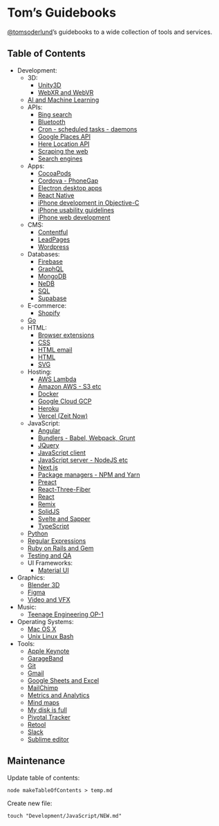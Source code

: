 # Tom’s Guidebooks

[@tomsoderlund](https://twitter.com/tomsoderlund)’s guidebooks to a wide collection of tools and services.

## Table of Contents

- Development:
  - 3D:
    - [Unity3D](./Development/3D/Unity3D.md)
    - [WebXR and WebVR](./Development/3D/WebXR%20and%20WebVR.md)
  - [AI and Machine Learning](./Development/AI%20and%20Machine%20Learning.md)
  - APIs:
    - [Bing search](./Development/APIs/Bing%20search.md)
    - [Bluetooth](./Development/APIs/Bluetooth.md)
    - [Cron - scheduled tasks - daemons](./Development/APIs/Cron%20-%20scheduled%20tasks%20-%20daemons.md)
    - [Google Places API](./Development/APIs/Google%20Places%20API.md)
    - [Here Location API](./Development/APIs/Here%20Location%20API.md)
    - [Scraping the web](./Development/APIs/Scraping%20the%20web.md)
    - [Search engines](./Development/APIs/Search%20engines.md)
  - Apps:
    - [CocoaPods](./Development/Apps/CocoaPods.md)
    - [Cordova - PhoneGap](./Development/Apps/Cordova%20-%20PhoneGap.md)
    - [Electron desktop apps](./Development/Apps/Electron%20desktop%20apps.md)
    - [React Native](./Development/Apps/React%20Native.md)
    - [iPhone development in Objective-C](./Development/Apps/iPhone%20development%20in%20Objective-C.md)
    - [iPhone usability guidelines](./Development/Apps/iPhone%20usability%20guidelines.md)
    - [iPhone web development](./Development/Apps/iPhone%20web%20development.md)
  - CMS:
    - [Contentful](./Development/CMS/Contentful.md)
    - [LeadPages](./Development/CMS/LeadPages.md)
    - [Wordpress](./Development/CMS/Wordpress.md)
  - Databases:
    - [Firebase](./Development/Databases/Firebase.md)
    - [GraphQL](./Development/Databases/GraphQL.md)
    - [MongoDB](./Development/Databases/MongoDB.md)
    - [NeDB](./Development/Databases/NeDB.md)
    - [SQL](./Development/Databases/SQL.md)
    - [Supabase](./Development/Databases/Supabase.md)
  - E-commerce:
    - [Shopify](./Development/E-commerce/Shopify.md)
  - [Go](./Development/Go.md)
  - HTML:
    - [Browser extensions](./Development/HTML/Browser%20extensions.md)
    - [CSS](./Development/HTML/CSS.md)
    - [HTML email](./Development/HTML/HTML%20email.md)
    - [HTML](./Development/HTML/HTML.md)
    - [SVG](./Development/HTML/SVG.md)
  - Hosting:
    - [AWS Lambda](./Development/Hosting/AWS%20Lambda.md)
    - [Amazon AWS - S3 etc](./Development/Hosting/Amazon%20AWS%20-%20S3%20etc.md)
    - [Docker](./Development/Hosting/Docker.md)
    - [Google Cloud GCP](./Development/Hosting/Google%20Cloud%20GCP.md)
    - [Heroku](./Development/Hosting/Heroku.md)
    - [Vercel (Zeit Now)](./Development/Hosting/Vercel%20(Zeit%20Now).md)
  - JavaScript:
    - [Angular](./Development/JavaScript/Angular.md)
    - [Bundlers - Babel, Webpack, Grunt](./Development/JavaScript/Bundlers%20-%20Babel,%20Webpack,%20Grunt.md)
    - [JQuery](./Development/JavaScript/JQuery.md)
    - [JavaScript client](./Development/JavaScript/JavaScript%20client.md)
    - [JavaScript server - NodeJS etc](./Development/JavaScript/JavaScript%20server%20-%20NodeJS%20etc.md)
    - [Next.js](./Development/JavaScript/Next.js.md)
    - [Package managers - NPM and Yarn](./Development/JavaScript/Package%20managers%20-%20NPM%20and%20Yarn.md)
    - [Preact](./Development/JavaScript/Preact.md)
    - [React-Three-Fiber](./Development/JavaScript/React-Three-Fiber.md)
    - [React](./Development/JavaScript/React.md)
    - [Remix](./Development/JavaScript/Remix.md)
    - [SolidJS](./Development/JavaScript/SolidJS.md)
    - [Svelte and Sapper](./Development/JavaScript/Svelte%20and%20Sapper.md)
    - [TypeScript](./Development/JavaScript/TypeScript.md)
  - [Python](./Development/Python.md)
  - [Regular Expressions](./Development/Regular%20Expressions.md)
  - [Ruby on Rails and Gem](./Development/Ruby%20on%20Rails%20and%20Gem.md)
  - [Testing and QA](./Development/Testing%20and%20QA.md)
  - UI Frameworks:
    - [Material UI](./Development/UI%20Frameworks/Material%20UI.md)
- Graphics:
  - [Blender 3D](./Graphics/Blender%203D.md)
  - [Figma](./Graphics/Figma.md)
  - [Video and VFX](./Graphics/Video%20and%20VFX.md)
- Music:
  - [Teenage Engineering OP-1](./Music/Teenage%20Engineering%20OP-1.md)
- Operating Systems:
  - [Mac OS X](./Operating%20Systems/Mac%20OS%20X.md)
  - [Unix Linux Bash](./Operating%20Systems/Unix%20Linux%20Bash.md)
- Tools:
  - [Apple Keynote](./Tools/Apple%20Keynote.md)
  - [GarageBand](./Tools/GarageBand.md)
  - [Git](./Tools/Git.md)
  - [Gmail](./Tools/Gmail.md)
  - [Google Sheets and Excel](./Tools/Google%20Sheets%20and%20Excel.md)
  - [MailChimp](./Tools/MailChimp.md)
  - [Metrics and Analytics](./Tools/Metrics%20and%20Analytics.md)
  - [Mind maps](./Tools/Mind%20maps.md)
  - [My disk is full](./Tools/My%20disk%20is%20full.md)
  - [Pivotal Tracker](./Tools/Pivotal%20Tracker.md)
  - [Retool](./Tools/Retool.md)
  - [Slack](./Tools/Slack.md)
  - [Sublime editor](./Tools/Sublime%20editor.md)

## Maintenance

Update table of contents:

    node makeTableOfContents > temp.md

Create new file:

    touch "Development/JavaScript/NEW.md"
